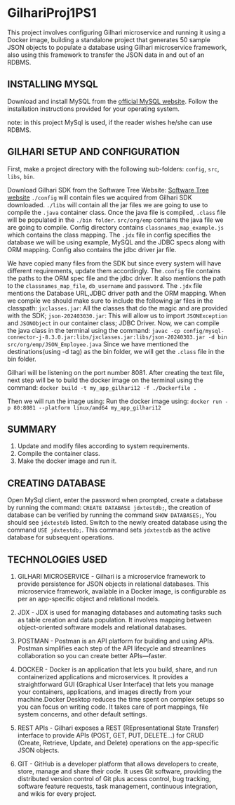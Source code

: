 # GilhariProj1PS1

This project involves configuring Gilhari microservice and running it using a Docker image, building a standalone project that generates 50 sample JSON objects to populate a database using Gilhari microservice framework, also using this framework to transfer the JSON data in and out of an RDBMS.


## INSTALLING MYSQL

Download and install MySQL from the [official MySQL website](https://dev.mysql.com/downloads/installer/). Follow the installation instructions provided for your operating system.

note: in this project MySql is used, if the reader wishes he/she can use RDBMS.


## GILHARI SETUP AND CONFIGURATION

First, make a project directory with the following sub-folders: ```config```, ```src```, ```libs```, ```bin```.


Download Gilhari SDK from the Software Tree Website: [Software Tree website](https://www.softwaretree.com/)
```./config``` will contain files we acquired from Gilhari SDK downloaded. ```./libs``` will contain all the jar files we are going to use to compile the ```.java``` container class. Once the java file is compiled, ```.class``` file will be populated in the ```./bin folder```. ```src/org/emp``` contains the java file we are going to compile. Config directory contains ```classnames_map_example.js``` which contains the class mapping. The ```.jdx``` file in config specifies the database we will be using example, MySQL and the JDBC specs along with ORM mapping. Config also contains the jdbc driver jar file.

We have copied many files from the SDK but since every system will have different requirements, update them accordingly. The```.config``` file contains the paths to the ORM spec file and the jdbc driver. It also mentions the path to the ```classnames_map_file```, ```db_username``` and ```password```. The ```.jdx``` file mentions the Database URL,JDBC driver path and the ORM mapping. When we compile we should make sure to include the following jar files in the classpath: ```jxclasses.jar```: All the classes that do the magic and are provided with the SDK; ```json-202403030.jar```: This will allow us to import ```JSONException``` and ```JSONObject``` in our container class; JDBC Driver. Now, we can compile the java class in the terminal using the command: 
```javac -cp config/mysql-connector-j-8.3.0.jar:libs/jxclasses.jar:libs/json-20240303.jar -d bin src/org/emp/JSON_Employee.java```
Since we have mentioned the destinations(using -d tag) as the bin folder, we will get the ```.class``` file in the bin folder.

Gilhari will be listening on the port number 8081.
After creating the text file, next step will be to build the docker image on the terminal using the command: 
```docker build -t my_app_gilhari12 -f ./Dockerfile .```

Then we will run the image using:
Run the docker image using: 
```docker run -p 80:8081 --platform linux/amd64 my_app_gilhari12```


## SUMMARY

1. Update and modify files according to system requirements.
2. Compile the container class.
3. Make the docker image and run it.


## CREATING DATABASE 

Open MySql client, enter the password when prompted, create a database by running the command: ```CREATE DATABASE jdxtestdb;```, the creation of database can be verified by running the command ```SHOW DATABASES;```, You should see ```jdxtestdb``` listed. Switch to the newly created database using the command ```USE jdxtestdb;```. This command sets ```jdxtestdb``` as the active database for subsequent operations.


## TECHNOLOGIES USED

1. GILHARI MICROSERVICE - Gilhari is a microservice framework to provide persistence for JSON objects in relational databases. This microservice framework, available in a Docker image, is configurable as per an app-specific object and relational models.

2. JDX - JDX is used for managing databases and automating tasks such as table creation and data population. It involves mapping between object-oriented software models and relational databases.

3. POSTMAN - Postman is an API platform for building and using APIs. Postman simplifies each step of the API lifecycle and streamlines collaboration so you can create better APIs—faster.

4. DOCKER - Docker is an application that lets you build, share, and run containerized applications and microservices. It provides a straightforward GUI (Graphical User Interface) that lets you manage your containers, applications, and images directly from your machine.Docker Desktop reduces the time spent on complex setups so you can focus on writing code. It takes care of port mappings, file system concerns, and other default settings.

5. REST APIs - Gilhari exposes a REST (REpresentational State Transfer) interface to provide APIs (POST, GET, PUT, DELETE…) for CRUD (Create, Retrieve, Update, and Delete) operations on the app-specific JSON objects.

6. GIT - GitHub is a developer platform that allows developers to create, store, manage and share their code. It uses Git software, providing the distributed version control of Git plus access control, bug tracking, software feature requests, task management, continuous integration, and wikis for every project.
